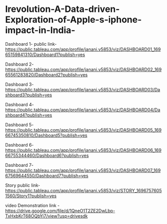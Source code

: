 # Irevolution-A-Data-driven-Exploration-of-Apple-s-iphone-impact-in-India-


Dashboard 1- public link-https://public.tableau.com/app/profile/janani.v5853/viz/DASHBOARD01_16965159841310/Dashboard1?publish=yes

Dashboard 2- https://public.tableau.com/app/profile/janani.v5853/viz/DASHBOARD02_16965561283820/Dashboard2?publish=yes

Dashboard 3- https://public.tableau.com/app/profile/janani.v5853/viz/DASHBOARD03/Dashboard3?publish=yes

Dashboard 4- https://public.tableau.com/app/profile/janani.v5853/viz/DASHBOARD04/Dashboard4?publish=yes

Dashboard 5- https://public.tableau.com/app/profile/janani.v5853/viz/DASHBOARD05_16966745350810/Dashboard5?publish=yes

Dashboard 6- https://public.tableau.com/app/profile/janani.v5853/viz/DASHBOARD06_16966755344460/Dashboard6?publish=yes

Dashboard 7- https://public.tableau.com/app/profile/janani.v5853/viz/DASHBOARD07_16967569644550/Dashboard7?publish=yes


Story public link-https://public.tableau.com/app/profile/janani.v5853/viz/STORY_16967576051560/Story1?publish=yes


video Demonstration link -https://drive.google.com/file/d/1QneO1T2ZE2DwLbp-TxHxbKrT68OQbYi7/view?usp=drivesdk




